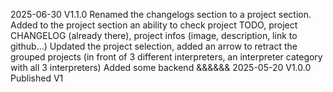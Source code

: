 2025-06-30
V1.1.0
Renamed the changelogs section to a project section.
Added to the project section an ability to check project TODO, project CHANGELOG (already there), project infos (image, description, link to github...)
Updated the project selection, added an arrow to retract the grouped projects (in front of 3 different interpreters, an interpreter category with all 3 interpreters)
Added some backend
&&&&&&
2025-05-20
V1.0.0
Published V1